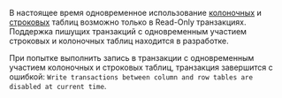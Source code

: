 В настоящее время одновременное использование [колоночных](../glossary.md#column-oriented-table) и [строковых](../glossary.md#row-oriented-table) таблиц возможно только в Read-Only транзакциях. Поддержка пишущих транзакций с одновременным участием строковых и колоночных таблиц находится в разработке.

При попытке выполнить запись в транзакции с одновременным участием колоночных и строковых таблиц, транзакция завершится с ошибкой: `Write transactions between column and row tables are disabled at current time`.

